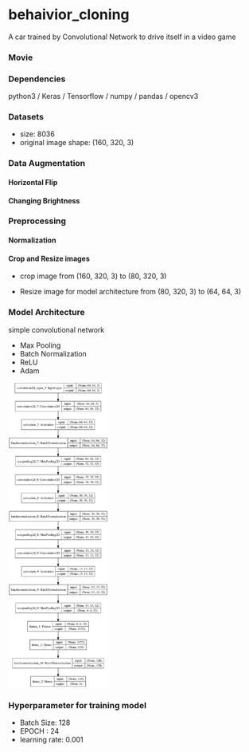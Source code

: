 # behaivior_cloning
A car trained by Convolutional Network to drive itself in a video game

### Movie

### Dependencies
python3 / Keras / Tensorflow / numpy / pandas / opencv3

### Datasets
- size: 8036
- original image shape: (160, 320, 3)

### Data Augmentation
#### Horizontal Flip
#### Changing Brightness 

### Preprocessing
#### Normalization
#### Crop and Resize images
- crop image from (160, 320, 3) to (80, 320, 3)

- Resize image for model architecture
from (80, 320, 3) to (64, 64, 3)  

### Model Architecture
simple convolutional network
- Max Pooling
- Batch Normalization
- ReLU
- Adam
<img src="./model.png" width="200px;"/>

### Hyperparameter for training model
- Batch Size: 128
- EPOCH : 24
- learning rate: 0.001
